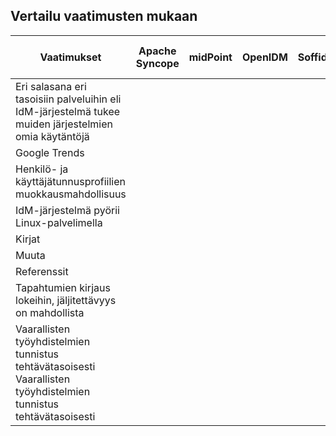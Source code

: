 ## Vertailu vaatimusten mukaan

Vaatimukset | Apache Syncope | midPoint | OpenIDM |Soffid | Keycloak | Unity | OpenIAM | Shibboleth | WSO2 Identity Server | Gluu | Josso | FreeIPA | Aerobase | Grouper
------------ | ------------- | ------------- | ------------- | ------------- | -------------  | ------------- | ------------- | -------------  | ------------- | ------------- | ------------- | ------------- | ------------- | -------------
| Eri salasana eri tasoisiin palveluihin eli IdM-järjestelmä tukee muiden järjestelmien omia käytäntöjä | | |  |  | | | | 
| Google Trends |  |  |  |  |  |  | 
| Henkilö- ja käyttäjätunnusprofiilien muokkausmahdollisuus | |  |  |  |  |  |  |
| IdM-järjestelmä pyörii Linux-palvelimella | |  |  |  |  |  |  |
| Kirjat | |  |  |  |  |  |  |
| Muuta | |  |  |  |  |  |  |
| Referenssit| |  |  |  |  |  |  |
| Tapahtumien kirjaus lokeihin, jäljitettävyys on mahdollista | |  |  |  |  |  |  |
| Vaarallisten työyhdistelmien tunnistus tehtävätasoisesti Vaarallisten työyhdistelmien tunnistus tehtävätasoisesti | |  |  |  |  |  | |
